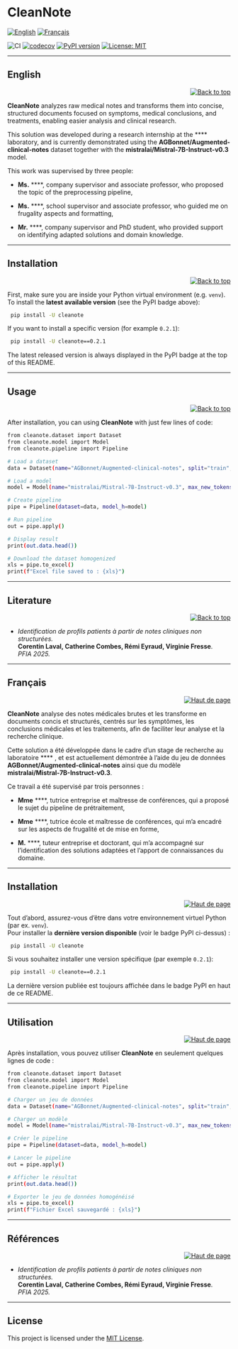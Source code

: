 # CleanNote 
[![English](https://img.shields.io/badge/lang-English-blue)](#english)
[![Français](https://img.shields.io/badge/lang-Français-green)](#français)


![CI](https://github.com/corentinlaval/CleanNote/actions/workflows/ci.yml/badge.svg?branch=main)
[![codecov](https://codecov.io/gh/corentinlaval/CleanNote/branch/main/graph/badge.svg?branch=main)](https://codecov.io/gh/corentinlaval/CleanNote)
[![PyPI version](https://img.shields.io/pypi/v/cleanote.svg)](https://pypi.org/project/cleanote/)
[![License: MIT](https://img.shields.io/badge/License-MIT-yellow.svg)](LICENSE)  


---
## English 
<p align="right">
  <a href="#cleannote">
    <img src="https://img.shields.io/badge/▲-Back_to_top-blue" alt="Back to top"/>
  </a>
</p>

**CleanNote** analyzes raw medical notes and transforms them into concise, structured documents focused on symptoms, medical conclusions, and treatments, enabling easier analysis and clinical research.

This solution was developed during a research internship at the **** laboratory, and is currently demonstrated using the **AGBonnet/Augmented-clinical-notes** dataset together with the **mistralai/Mistral-7B-Instruct-v0.3** model.

This work was supervised by three people:

- **Ms.** ****, company supervisor and associate professor, who proposed the topic of the preprocessing pipeline,

- **Ms.** ****, school supervisor and associate professor, who guided me on frugality aspects and formatting,

- **Mr.** ****, company supervisor and PhD student, who provided support on identifying adapted solutions and domain knowledge.

---

## Installation 
<p align="right">
  <a href="#cleannote">
    <img src="https://img.shields.io/badge/▲-Back_to_top-blue" alt="Back to top"/>
  </a>
</p>

First, make sure you are inside your Python virtual environment (e.g. `venv`).  
To install the **latest available version** (see the PyPI badge above):

```bash
 pip install -U cleanote
```

If you want to install a specific version (for example `0.2.1`):

```bash
 pip install -U cleanote==0.2.1
```
The latest released version is always displayed in the PyPI badge at the top of this README.

---

## Usage 
<p align="right">
  <a href="#cleannote">
    <img src="https://img.shields.io/badge/▲-Back_to_top-blue" alt="Back to top"/>
  </a>
</p>

After installation, you can using **CleanNote** with just few lines of code:

```bash
from cleanote.dataset import Dataset
from cleanote.model import Model
from cleanote.pipeline import Pipeline

# Load a dataset
data = Dataset(name="AGBonnet/Augmented-clinical-notes", split="train", field="full_note", limit=1)

# Load a model
model = Model(name="mistralai/Mistral-7B-Instruct-v0.3", max_new_tokens=512)

# Create pipeline
pipe = Pipeline(dataset=data, model_h=model)

# Run pipeline
out = pipe.apply()

# Display result
print(out.data.head())

# Download the dataset homogenized
xls = pipe.to_excel()  
print(f"Excel file saved to : {xls}")

```
---

## Literature
<p align="right">
  <a href="#cleannote">
    <img src="https://img.shields.io/badge/▲-Back_to_top-blue" alt="Back to top"/>
  </a>
</p>

- *Identification de profils patients à partir de notes cliniques non structurées.*  
  **Corentin Laval, Catherine Combes, Rémi Eyraud, Virginie Fresse**.  
  *PFIA 2025.*


---

## Français 
<p align="right">
  <a href="#cleannote">
    <img src="https://img.shields.io/badge/▲-Haut_de_page-green" alt="Haut de page"/>
  </a>
</p>

**CleanNote** analyse des notes médicales brutes et les transforme en documents concis et structurés, centrés sur les symptômes, les conclusions médicales et les traitements, afin de faciliter leur analyse et la recherche clinique.

Cette solution a été développée dans le cadre d’un stage de recherche au laboratoire **** , et est actuellement démontrée à l’aide du jeu de données **AGBonnet/Augmented-clinical-notes** ainsi que du modèle **mistralai/Mistral-7B-Instruct-v0.3**.

Ce travail a été supervisé par trois personnes :

- **Mme** ****, tutrice entreprise et maîtresse de conférences, qui a proposé le sujet du pipeline de prétraitement,

- **Mme** ****, tutrice école et maîtresse de conférences, qui m’a encadré sur les aspects de frugalité et de mise en forme,

- **M.** ****, tuteur entreprise et doctorant, qui m’a accompagné sur l’identification des solutions adaptées et l’apport de connaissances du domaine.

---

## Installation 
<p align="right">
  <a href="#cleannote">
    <img src="https://img.shields.io/badge/▲-Haut_de_page-green" alt="Haut de page"/>
  </a>
</p>

Tout d’abord, assurez-vous d’être dans votre environnement virtuel Python (par ex. `venv`).  
Pour installer la **dernière version disponible** (voir le badge PyPI ci-dessus) :

```bash
 pip install -U cleanote
```

Si vous souhaitez installer une version spécifique (par exemple `0.2.1`):

```bash
 pip install -U cleanote==0.2.1
```
La dernière version publiée est toujours affichée dans le badge PyPI en haut de ce README.

---

## Utilisation 
<p align="right">
  <a href="#cleannote">
    <img src="https://img.shields.io/badge/▲-Haut_de_page-green" alt="Haut de page"/>
  </a>
</p>

Après installation, vous pouvez utiliser **CleanNote** en seulement quelques lignes de code :

```bash
from cleanote.dataset import Dataset
from cleanote.model import Model
from cleanote.pipeline import Pipeline

# Charger un jeu de données
data = Dataset(name="AGBonnet/Augmented-clinical-notes", split="train", field="full_note", limit=1)

# Charger un modèle
model = Model(name="mistralai/Mistral-7B-Instruct-v0.3", max_new_tokens=512)

# Créer le pipeline
pipe = Pipeline(dataset=data, model_h=model)

# Lancer le pipeline
out = pipe.apply()

# Afficher le résultat
print(out.data.head())

# Exporter le jeu de données homogénéisé
xls = pipe.to_excel()  
print(f"Fichier Excel sauvegardé : {xls}")
```

---

## Références
<p align="right">
  <a href="#cleannote">
    <img src="https://img.shields.io/badge/▲-Haut_de_page-green" alt="Haut de page"/>
  </a>
</p>

- *Identification de profils patients à partir de notes cliniques non structurées.*  
  **Corentin Laval, Catherine Combes, Rémi Eyraud, Virginie Fresse**.  
  *PFIA 2025.*


---

## License  
This project is licensed under the [MIT License](LICENSE).  
